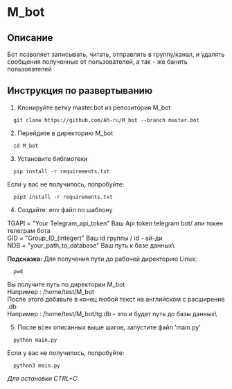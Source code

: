# M_bot

## Описание 
Бот позволяет записывать, читать, отправлять в группу/канал, и удалять сообщения полученные от пользователей, а так - же банить пользователей


## Инструкция по развертыванию
  1. Клонируйте ветку master.bot из репозитория M_bot

  ```
    git clone https://github.com/Ah-ru/M_bot --branch master.bot
  ```

  2. Перейдите в директорию M_bot

  ```
    cd M_bot
  ```

  3. Установите библиотеки

  ```
    pip install -r requirements.txt
  ```

  Если у вас не получилось, попробуйте:

  ```
    pip3 install -r requirements.txt
  ```

  4. Создайте .env файл по шаблону
    
  TGAPI = "Your Telegram_api_token" Ваш Api token telegram bot/ апи токен телеграм бота\
  GID = "Group_ID_(integer)"        Ваш id группы / id - ай-ди\
  NDB = "your_path_to_database"     Ваш путь к базе данных\


  **Подсказка:** Для получения пути до рабочей директорию Linux:

  ```
    pwd
  ```
  Вы получите путь по директории M_bot\
  Например : /home/test/M_bot\
  После этого добавьте в конец любой текст на английском с расширение .db\
  Например : /home/test/M_bot/tg.db - это и будет путь до базы данных\
  
  5. После всех описанных выше шагов, запустите файл 'main.py'

  ```
    python main.py
  ```

  Если у вас не получилось, попробуйте:

  ```
    python3 main.py
  ```
  *Для остановки CTRL+C*
    
